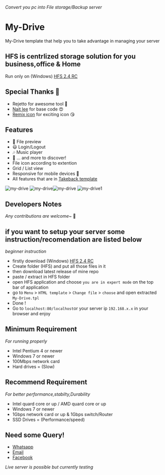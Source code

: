 *Convert you pc into File storage/Backup server*
# My-Drive
My-Drive template that help you to take advantage in managing your server

## HFS is centrlized storage solution for you business,office & Home

Run only on (Windows) [HFS 2.4 RC](https://github.com/rejetto/hfs2/releases)


## Special Thanks 💓

- Rejetto for awesome tool 🤩
- [Nait lee](https://github.com/NaitLee) for base code 😍
- [Remix icon](https://remixicon.com) for exciting icon 😘

## Features
- 🌌 File preview
- 😃 Login/Logout
- 🎶 Music player
- 🥂 ... and more to discover!
- File icon according to extention
- Grid / List view
- Responsive for mobile devices 📱
- All features that are in [Takeback template](https://github.com/NaitLee/Takeback-HFS-Template)

![my-drive](https://user-images.githubusercontent.com/60815808/132946333-b8d14bea-45d5-4a53-9dd8-e64300bd4610.png)
![my-drive](https://user-images.githubusercontent.com/60815808/132946336-284a2eff-1904-4224-aa06-88c482d88ca0.png)![my-drive](https://user-images.githubusercontent.com/60815808/132946522-06517aef-e608-4cff-a883-22c8609ce519.jpg)
![my-drive1](https://user-images.githubusercontent.com/60815808/132946525-b17e040f-9461-44fe-92e6-451129c11000.jpg)



## Developers Notes

*Any contributions are welcome~* 🎉

## if you want to setup your server some instruction/recomendation are listed below 
*beginner instruction*
- firstly download (Windows) [HFS 2.4 RC](https://github.com/rejetto/hfs2/releases)
- Create folder (HFS) and put all those files in it
- then download latest release of mine repo
- paste / extract in HFS folder
- open HFS application and choose `you are in expert mode` on the top bar of application
- go to `Menu` > `HTML template` > `Change file` > `choose` and open extracted `My-Drive.tpl`
- Done !
- Go to `localhost:80/localhost`or your server ip `192.168.x.x` in your browser and enjoy

## Minimum Requirement
*For running properly*
- Intel Pentium 4 or newer
- Windows 7 or newer
- 100Mbps network card
- Hard drives = (Slow)
## Recommend Requirement
*For better performance,stabilty,Durability*
- Intel quard core or up / AMD quard core or up
- Windows 7 or newer
- 1Gbps network card or up & 1Gbps switch/Router
- SSD Drives = (Performance/speed)
## Need some Query!
- [Whatsapp](https://wa.link/r2dhrv)
- [Email](mailto:fahadgujjar4994@gmail.com)
- [Facebook](https://www.facebook.com/fahadgujjar.15090/)



*Live server is possible but currently testing*

